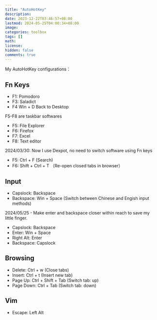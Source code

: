 ```yaml
---
title: "AutoHotKey"
description: 
date: 2023-12-22T03:46:57+08:00
lastmod: 2024-05-25T04:00:34+08:00
image: 
categories: toolbox
tags: []
math: 
license: 
hidden: false
comments: true
---
```


My AutoHotKey configurations： 
## Fn Keys
- F1: Pomodoro
- F3: Saladict
- F4 Win + D Back to Desktop

F5-F8 are taskbar softwares

- F5: File Explorer
- F6: Firefox
- F7: Excel
- F8: Text editor 

2024/03/30: Now I use Dexpot, no need to switch software using Fn keys
- F5: Ctrl + F (Search)
- F6: Shift + Ctrl + T （Re-open closed tabs in browser）

## Input
- Capslock: Backspace
- Backspace: Win + Space (Switch between Chinese and Engish input methods)

2024/05/25 - Make enter and backspace closer within reach to save my little finger.
- Capslock: Backspace
- Enter: Win + Space
- Right Alt: Enter
- Backspace: Capslock

## Browsing
- Delete: Ctrl + w (Close tabs)
- Insert: Ctrl + t (Insert new tab)
- Page Up: Ctrl + Shift + Tab (Switch tab: up)
- Page Down: Ctrl + Tab (Switch tab: down)

## Vim
- Escape: Left Alt

